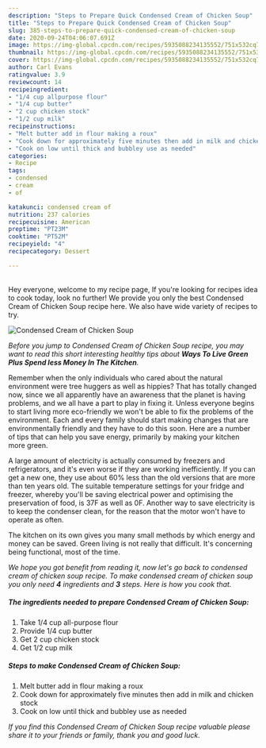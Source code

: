 ```yaml
---
description: "Steps to Prepare Quick Condensed Cream of Chicken Soup"
title: "Steps to Prepare Quick Condensed Cream of Chicken Soup"
slug: 385-steps-to-prepare-quick-condensed-cream-of-chicken-soup
date: 2020-09-24T04:06:07.691Z
image: https://img-global.cpcdn.com/recipes/5935088234135552/751x532cq70/condensed-cream-of-chicken-soup-recipe-main-photo.jpg
thumbnail: https://img-global.cpcdn.com/recipes/5935088234135552/751x532cq70/condensed-cream-of-chicken-soup-recipe-main-photo.jpg
cover: https://img-global.cpcdn.com/recipes/5935088234135552/751x532cq70/condensed-cream-of-chicken-soup-recipe-main-photo.jpg
author: Carl Evans
ratingvalue: 3.9
reviewcount: 14
recipeingredient:
- "1/4 cup allpurpose flour"
- "1/4 cup butter"
- "2 cup chicken stock"
- "1/2 cup milk"
recipeinstructions:
- "Melt butter add in flour making a roux"
- "Cook down for approximately five minutes then add in milk and chicken stock"
- "Cook on low until thick and bubbley use as needed"
categories:
- Recipe
tags:
- condensed
- cream
- of

katakunci: condensed cream of 
nutrition: 237 calories
recipecuisine: American
preptime: "PT23M"
cooktime: "PT52M"
recipeyield: "4"
recipecategory: Dessert

---
```

<br>
Hey everyone, welcome to my recipe page, If you're looking for recipes idea to cook today, look no further! We provide you only the best Condensed Cream of Chicken Soup recipe here. We also have wide variety of recipes to try.
<br>


![Condensed Cream of Chicken Soup](https://img-global.cpcdn.com/recipes/5935088234135552/751x532cq70/condensed-cream-of-chicken-soup-recipe-main-photo.jpg)

<i>Before you jump to Condensed Cream of Chicken Soup recipe, you may want to read this short interesting healthy tips about 
<strong>Ways To Live Green Plus Spend less Money In The Kitchen</strong>.</i>
</br>

Remember when the only individuals who cared about the natural environment were tree huggers as well as hippies? That has totally changed now, since we all apparently have an awareness that the planet is having problems, and we all have a part to play in fixing it. Unless everyone begins to start living more eco-friendly we won't be able to fix the problems of the environment. Each and every family should start making changes that are environmentally friendly and they have to do this soon. Here are a number of tips that can help you save energy, primarily by making your kitchen more green.

A large amount of electricity is actually consumed by freezers and refrigerators, and it's even worse if they are working inefficiently. If you can get a new one, they use about 60% less than the old versions that are more than ten years old. The suitable temperature settings for your fridge and freezer, whereby you'll be saving electrical power and optimising the preservation of food, is 37F as well as 0F. Another way to save electricity is to keep the condenser clean, for the reason that the motor won't have to operate as often.

The kitchen on its own gives you many small methods by which energy and money can be saved. Green living is not really that difficult. It's concerning being functional, most of the time.


<i>We hope you got benefit from reading it, now let's go back to condensed cream of chicken soup recipe. To make condensed cream of chicken soup you only need <strong>4</strong> ingredients and <strong>3</strong> steps. Here is how you cook that.
</i>

##### The ingredients needed to prepare Condensed Cream of Chicken Soup:

1. Take 1/4 cup all-purpose flour
1. Provide 1/4 cup butter
1. Get 2 cup chicken stock
1. Get 1/2 cup milk


##### Steps to make Condensed Cream of Chicken Soup:

1. Melt butter add in flour making a roux
1. Cook down for approximately five minutes then add in milk and chicken stock
1. Cook on low until thick and bubbley use as needed


<i>If you find this Condensed Cream of Chicken Soup recipe valuable please share it to your friends or family, thank you and good luck.</i>
